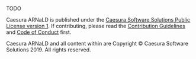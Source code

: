 
TODO

Caesura ARNaLD is published under the [Caesura Software Solutions Public License version 1](LICENSE.txt). If contributing, please read the [Contribution Guidelines](Tools/Information/CONTRIBUTING.md) and [Code of Conduct](Tools/Information/CONDUCT.md) first.

Caesura ARNaLD and all content within are Copyright © Caesura Software Solutions 2019. All rights reserved.
